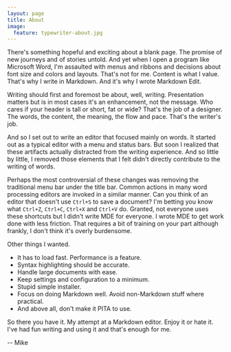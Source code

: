 ```yaml
---
layout: page
title: About
image:
  feature: typewriter-about.jpg
---
```


There's something hopeful and exciting about a blank page. The promise
of new journeys and of stories untold. And yet when I open a program
like Microsoft Word, I'm assaulted with menus and ribbons and decisions
about font size and colors and layouts. That's not for me. Content is
what I value. That's why I write in Markdown. And it's why I wrote
Markdown Edit.

Writing should first and foremost be about, well, writing. Presentation
matters but is in most cases it's an enhancement, not the message. Who
cares if your header is tall or short, fat or wide? That's the job of a
designer. The words, the content, the meaning, the flow and pace. That's
the writer's job.

And so I set out to write an editor that focused mainly on words. It
started out as a typical editor with a menu and status bars. But soon I
realized that these artifacts actually distracted from the writing
experience. And so little by little, I removed those elements that I
felt didn't directly contribute to the writing of words.

Perhaps the most controversial of these changes was removing the
traditional menu bar under the title bar. Common actions in many word
processing editors are invoked in a similar manner. Can you think of an
editor that doesn't use `Ctrl+S` to save a document? I'm betting you
know what `Ctrl+Z`, `Ctrl+C`, `Ctrl+X` and `Ctrl+V` do. Granted, not
everyone uses these shortcuts but I didn't write MDE for everyone. I
wrote MDE to get work done with less friction. That requires a bit of
training on your part although frankly, I don't think it's overly
burdensome.

Other things I wanted.

-   It has to load fast. Performance is a feature.
-   Syntax highlighting should be accurate.
-   Handle large documents with ease.
-   Keep settings and configuration to a minimum.
-   Stupid simple installer.
-   Focus on doing Markdown well. Avoid non-Markdown stuff
    where practical.
-   And above all, don't make it PITA to use.

So there you have it. My attempt at a Markdown editor. Enjoy it or hate
it. I've had fun writing and using it and that's enough for me.

-- Mike
